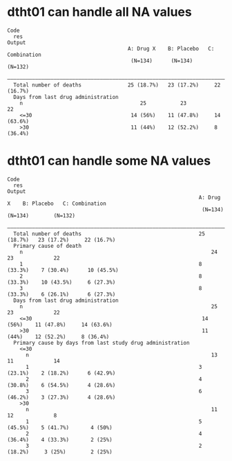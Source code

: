 # dtht01 can handle all NA values

    Code
      res
    Output
                                           A: Drug X    B: Placebo   C: Combination
                                            (N=134)      (N=134)        (N=132)    
      —————————————————————————————————————————————————————————————————————————————
      Total number of deaths               25 (18.7%)   23 (17.2%)     22 (16.7%)  
      Days from last drug administration                                           
        n                                      25           23             22      
        <=30                                14 (56%)    11 (47.8%)     14 (63.6%)  
        >30                                 11 (44%)    12 (52.2%)     8 (36.4%)   

# dtht01 can handle some NA values

    Code
      res
    Output
                                                                  A: Drug X    B: Placebo   C: Combination
                                                                   (N=134)      (N=134)        (N=132)    
      ————————————————————————————————————————————————————————————————————————————————————————————————————
      Total number of deaths                                      25 (18.7%)   23 (17.2%)     22 (16.7%)  
      Primary cause of death                                                                              
        n                                                             24           23             22      
        1                                                         8 (33.3%)    7 (30.4%)      10 (45.5%)  
        2                                                         8 (33.3%)    10 (43.5%)     6 (27.3%)   
        3                                                         8 (33.3%)    6 (26.1%)      6 (27.3%)   
      Days from last drug administration                                                                  
        n                                                             25           23             22      
        <=30                                                       14 (56%)    11 (47.8%)     14 (63.6%)  
        >30                                                        11 (44%)    12 (52.2%)     8 (36.4%)   
      Primary cause by days from last study drug administration                                           
        <=30                                                                                              
          n                                                           13           11             14      
          1                                                       3 (23.1%)    2 (18.2%)      6 (42.9%)   
          2                                                       4 (30.8%)    6 (54.5%)      4 (28.6%)   
          3                                                       6 (46.2%)    3 (27.3%)      4 (28.6%)   
        >30                                                                                               
          n                                                           11           12             8       
          1                                                       5 (45.5%)    5 (41.7%)       4 (50%)    
          2                                                       4 (36.4%)    4 (33.3%)       2 (25%)    
          3                                                       2 (18.2%)     3 (25%)        2 (25%)    


